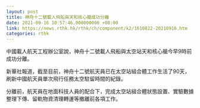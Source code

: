 ```yaml
---
layout: post
title: 神舟十二號載人飛船與天和核心艙成功分離
date: 2021-09-16 10:57:46.000000000 +08:00
link: https://news.rthk.hk/rthk/ch/component/k2/1610822-20210916.htm
categories: rthk
---
```


中國載人航天工程辦公室說，神舟十二號載人飛船與太空站天和核心艙今早9時前成功分離。

新華社報道，截至目前，神舟十二號航天員已在太空站組合體工作生活了90天，刷新中國航天員單次飛行任務太空駐留時間的紀錄。

分離前，航天員在地面科技人員的配合下，完成太空站組合體狀態設置、實驗數據整理下傳、留軌物資清理轉運等撤離前各項工作。
